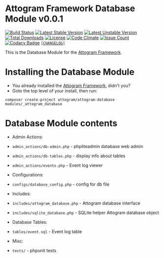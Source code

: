 # Attogram Framework Database Module v0.0.1

[![Build Status](https://travis-ci.org/attogram/attogram-database.svg?branch=master)](https://travis-ci.org/attogram/attogram-database)
[![Latest Stable Version](https://poser.pugx.org/attogram/attogram-database/v/stable)](https://packagist.org/packages/attogram/attogram-database)
[![Latest Unstable Version](https://poser.pugx.org/attogram/attogram-database/v/unstable)](https://packagist.org/packages/attogram/attogram-database)
[![Total Downloads](https://poser.pugx.org/attogram/attogram-database/downloads)](https://packagist.org/packages/attogram/attogram-database)
[![License](https://poser.pugx.org/attogram/attogram-database/license)](https://github.com/attogram/attogram-database/blob/master/LICENSE.md)
[![Code Climate](https://codeclimate.com/github/attogram/attogram-database/badges/gpa.svg)](https://codeclimate.com/github/attogram/attogram-database)
[![Issue Count](https://codeclimate.com/github/attogram/attogram-database/badges/issue_count.svg)](https://codeclimate.com/github/attogram/attogram-database)
[![Codacy Badge](https://api.codacy.com/project/badge/Grade/504e180dee5e460db61335319b5de859)](https://www.codacy.com/app/attogram-project/attogram-database?utm_source=github.com&amp;utm_medium=referral&amp;utm_content=attogram/attogram-database&amp;utm_campaign=Badge_Grade)
[`[CHANGELOG]`](https://github.com/attogram/attogram-database/blob/master/CHANGELOG.md)

This is the Database Module for the [Attogram Framework](https://github.com/attogram/attogram).

# Installing the Database Module
* You already installed the [Attogram Framework](https://github.com/attogram/attogram), didn't you?
* Goto the top level of your install, then run:
```
composer create-project attogram/attogram-database modules/_attogram_database
```

# Database Module contents

* Admin Actions:
 * `admin_actions/db-admin.php` - phpliteadmin database web admin
 * `admin_actions/db-tables.php` - display info about tables
 * `admin_actions/events.php` - Event log viewer

* Configurations:
 * `configs/database_config.php` - config for db file

* Includes:
 * `includes/attogram_database.php` - Attogram database interface
 * `includes/sqlite_database.php` - SQLite helper Attogram database object

* Database Tables:
 * `tables/event.sql` - Event log table  

 * Misc:
  * `tests/` - phpunit tests
